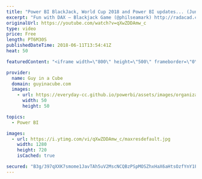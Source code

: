 ```yaml
---
title: "Power BI BlackJack, World Cup 2018 and Power BI updates... (June 11, 2018)"
excerpt: "Fun with DAX – Blackjack Game (@philseamark) http://radacad.com/fun-with-dax-blackjack-game  Follow the World Cup 2018 in Power BI (@CurbalEN) https://www.youtube.com/watch?v=i24MdCAjL68  Subscribe others to email subscriptions in Power BI https://powerbi.microsoft.com/en-us/blog/subscribe-others-to-email-subscriptions-in-power-bi/"
originalUrl: https://youtube.com/watch?v=qXwZDDAmw_c
type: video
price: Free
length: PT6M30S
publishedDateTime: 2018-06-11T13:54:41Z
heat: 50

featuredContent: "<iframe width=\"800\" height=\"500\" frameborder=\"0\" src=\"https://www.youtube.com/embed/qXwZDDAmw_c\" allow=\"accelerometer; autoplay; encrypted-media; gyroscope; picture-in-picture\" allowfullscreen></iframe>"

provider:
  name: Guy in a Cube
  domain: guyinacube.com
  images:
    - url: https://everyday-cc.github.io/powerbi/assets/images/organizations/guyinacube.com-50x50.jpg
      width: 50
      height: 50

topics:
  - Power BI

images:
  - url: https://i.ytimg.com/vi/qXwZDDAmw_c/maxresdefault.jpg
    width: 1280
    height: 720
    isCached: true

secured: "B3g/397qXXK7smome1JavTAh5uV2MscNCQBzPSpMOSZhxHaX6aHtsOzfYnY1FiSTGL13qT3vepKR0tQxee738UemGQnpN/RFpVm55jlsW44xAl+Pmo6Apw/ucX7m/GNmavB8peOLhkT32WorFRwrhJrlZYiImNoX/eWqteVbzvKlPEnyNXExuB9UvysGhkdKDaa3Rio1sJCM/2hn8huRY81mYj4D3SThS1SUqkyoXMDtv7ZHNyHJ/pa1SG3YZvJqxjBHU7fbJ8WTSS/WpptsqF4e3jMPF3UoLkm2ke9afMM6vIHCABSOf7tF6kJuSmDLkqUX79S4ce4RKnALpRfR78wUVMRU8AcmLBtHyOxsEaMNRU0nN1hpND8XPaEl2RpoSAeA/tSwaWCrQgLlY1iDub9CpQQXQNLmg11cvVHwf4k=;XlTHPjUWuPIJtsg01cqgVw=="
---
```


